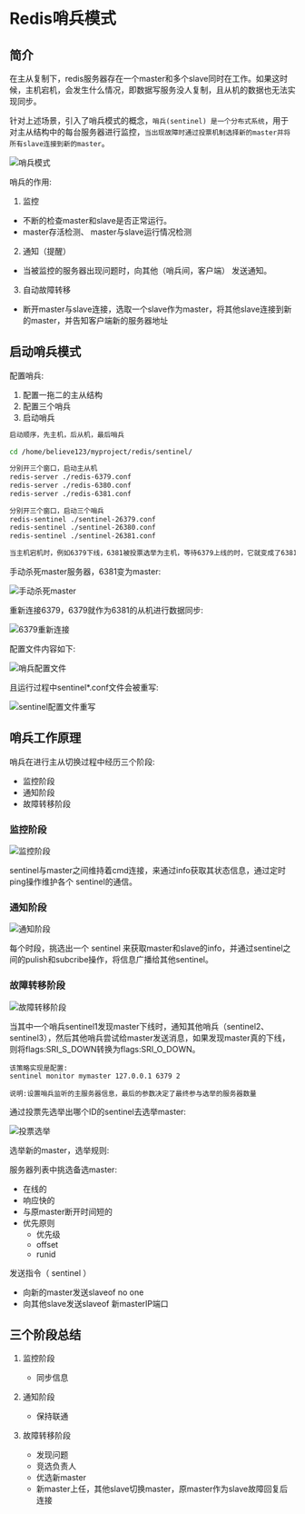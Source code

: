 # Redis哨兵模式

## 简介

在主从复制下，redis服务器存在一个master和多个slave同时在工作。如果这时候，主机宕机，会发生什么情况，即数据写服务没人复制，且从机的数据也无法实现同步。

针对上述场景，引入了哨兵模式的概念，`哨兵(sentinel) 是一个分布式系统`，用于对主从结构中的每台服务器进行监控，`当出现故障时通过投票机制选择新的master并将所有slave连接到新的master`。


![哨兵模式](./images/哨兵模式.png)

哨兵的作用:

1. 监控

* 不断的检查master和slave是否正常运行。
* master存活检测、 master与slave运行情况检测

2. 通知（提醒）

* 当被监控的服务器出现问题时，向其他（哨兵间，客户端） 发送通知。

3. 自动故障转移

* 断开master与slave连接，选取一个slave作为master，将其他slave连接到新的master，并告知客户端新的服务器地址


## 启动哨兵模式

配置哨兵:

1. 配置一拖二的主从结构
2. 配置三个哨兵
3. 启动哨兵

```bash
启动顺序，先主机，后从机，最后哨兵
 
cd /home/believe123/myproject/redis/sentinel/
 
分别开三个窗口，启动主从机
redis-server ./redis-6379.conf
redis-server ./redis-6380.conf
redis-server ./redis-6381.conf
 
分别开三个窗口，启动三个哨兵
redis-sentinel ./sentinel-26379.conf
redis-sentinel ./sentinel-26380.conf
redis-sentinel ./sentinel-26381.conf
 
当主机宕机时，例如6379下线，6381被投票选举为主机，等待6379上线的时，它就变成了6381的从机。
```

手动杀死master服务器，6381变为master:

![手动杀死master](./images/手动杀死master.png)

重新连接6379，6379就作为6381的从机进行数据同步:

![6379重新连接](./images/6379重新连接.png)

配置文件内容如下:

![哨兵配置文件](./images/哨兵配置文件.png)

且运行过程中sentinel*.conf文件会被重写:

![sentinel配置文件重写](./images/sentinel配置文件重写.png)


## 哨兵工作原理 

哨兵在进行主从切换过程中经历三个阶段:

* 监控阶段
* 通知阶段
* 故障转移阶段

### 监控阶段 

![监控阶段](./images/监控阶段.png)

sentinel与master之间维持着cmd连接，来通过info获取其状态信息，通过定时ping操作维护各个 sentinel的通信。


### 通知阶段 

![通知阶段](./images/通知阶段.png)

每个时段，挑选出一个 sentinel 来获取master和slave的info，并通过sentinel之间的pulish和subcribe操作，将信息广播给其他sentinel。

### 故障转移阶段 

![故障转移阶段](./images/故障转移阶段.png)

当其中一个哨兵sentinel1发现master下线时，通知其他哨兵（sentinel2、sentinel3），然后其他哨兵尝试给master发送消息，如果发现master真的下线，则将flags:SRI_S_DOWN转换为flags:SRI_O_DOWN。

```
该策略实现是配置:
sentinel monitor mymaster 127.0.0.1 6379 2
 
说明:设置哨兵监听的主服务器信息，最后的参数决定了最终参与选举的服务器数量
```

通过投票先选举出哪个ID的sentinel去选举master:

![投票选举](./images/投票选举.png)


选举新的master，选举规则:

服务器列表中挑选备选master:

* 在线的
* 响应快的
* 与原master断开时间短的
* 优先原则
     - 优先级
     - offset
     - runid

发送指令（ sentinel ）

* 向新的master发送slaveof no one
* 向其他slave发送slaveof 新masterIP端口


## 三个阶段总结

1. 监控阶段
     - 同步信息

2. 通知阶段
     - 保持联通

3. 故障转移阶段
     - 发现问题
     - 竞选负责人
     - 优选新master
     - 新master上任，其他slave切换master，原master作为slave故障回复后连接